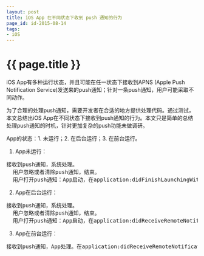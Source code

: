 ```yaml
---
layout: post
title: iOS App 在不同状态下收到 push 通知的行为
page_id: id-2015-08-14
tags:
- iOS
---
```


# {{ page.title }}

iOS App有多种运行状态，并且可能在任一状态下接收到APNS (Apple Push Notification Service)发送来的push通知；针对一条push通知，用户可能采取不同动作。

为了合理的处理push通知，需要开发者在合适的地方提供处理代码。通过测试，本文总结出iOS App在不同状态下接收到push通知的行为。本文只是简单的总结处理push通知的时机，针对更加复杂的push功能未做调研。

<!-- more -->

App的状态：1. 未运行；2. 在后台运行；3. 在前台运行。

1. App未运行：

<pre>
接收到push通知，系统处理。
  用户忽略或者清除push通知，结束。
  用户打开push通知：App启动，在application:didFinishLaunchingWithOptions:中提供代码处理。
</pre>

2. App在后台运行：

<pre>
接收到push通知，系统处理。
  用户忽略或者清除push通知，结束。
  用户打开push通知：App启动，在application:didReceiveRemoteNotification:中提供代码处理。
</pre>

3. App在前台运行：

<pre>
接收到push通知，App处理。在application:didReceiveRemoteNotification:中提供代码处理。
</pre>
